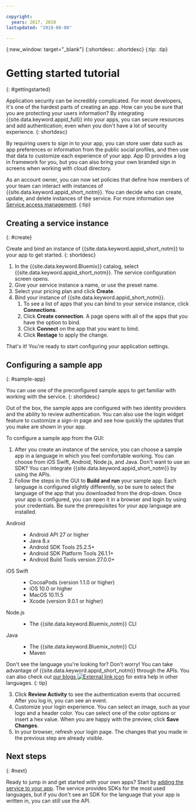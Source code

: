 ```yaml
---

copyright:
  years: 2017, 2018
lastupdated: "2018-08-08"

---
```


{:new_window: target="_blank"}
{:shortdesc: .shortdesc}
{:tip: .tip}

# Getting started tutorial
{: #gettingstarted}

Application security can be incredibly complicated. For most developers, it's one of the hardest parts of creating an app. How can you be sure that you are protecting your users information? By integrating {{site.data.keyword.appid_full}} into your apps, you can secure resources and add authentication; even when you don't have a lot of security experience.
{: shortdesc}

By requiring users to sign in to your app, you can store user data such as app preferences or information from the public social profiles, and then use that data to customize each experience of your app. App ID provides a log in framework for you, but you can also bring your own branded sign in screens when working with cloud directory.

As an account owner, you can now set policies that define how members of your team can interact with instances of {{site.data.keyword.appid_short_notm}}. You can decide who can create, update, and delete instances of the service. For more information see [Service access management](/docs/services/appid/iam.html).
{:tip}

## Creating a service instance
{: #create}

Create and bind an instance of {{site.data.keyword.appid_short_notm}} to your app to get started.
{: shortdesc}

1. In the {{site.data.keyword.Bluemix}} catalog, select {{site.data.keyword.appid_short_notm}}. The service configuration screen opens.
2. Give your service instance a name, or use the preset name.
3. Select your pricing plan and click **Create**.
4. Bind your instance of {{site.data.keyword.appid_short_notm}}.
    1. To see a list of apps that you can bind to your service instance, click **Connections**.
    2. Click **Create connection**. A page opens with all of the apps that you have the option to bind.
    3. Click **Connect** on the app that you want to bind.
    4. Click **Restage** to apply the change.

That's it! You're ready to start configuring your application settings.


## Configuring a sample app
{: #sample-app}

You can use one of the preconfigured sample apps to get familiar with working with the service.
{: shortdesc}

Out of the box, the sample apps are configured with two identity providers and the ability to review authentication. You can also use the login widget feature to customize a sign-in page and see how quickly the updates that you make are shown in your app.

To configure a sample app from the GUI:

1. After you create an instance of the service, you can choose a sample app in a language in which you feel comfortable working. You can choose from iOS Swift, Android, Node.js, and Java. Don't want to use an SDK? You can integrate {{site.data.keyword.appid_short_notm}} by using the APIs.
2. Follow the steps in the GUI to **Build and run** your sample app. Each language is configured slightly differently, so be sure to select the language of the app that you downloaded from the drop-down. Once your app is configured, you can open it in a browser and login by using your credentials. Be sure the prerequisites for your app language are installed.
  <dl>
    <dt> Android </dt>
      <dd><ul><li> Android API 27 or higher </li><li> Java 8.x </li><li> Android SDK Tools 25.2.5+ </li><li> Android SDK Platform Tools 26.1.1+ </li><li> Android Build Tools version 27.0.0+</li></ul></dd>
    <dt> iOS Swift </dt>
      <dd><ul><li> CocoaPods (version 1.1.0 or higher) </li><li> iOS 10.0 or higher</li><li> MacOS 10.11.5 </li><li> Xcode (version 9.0.1 or higher) </li></ul></dd>
    <dt> Node.js </dt>
      <dd><ul><li> The {{site.data.keyword.Bluemix_notm}} CLI</li></ul></dd>
    <dt> Java </dt>
      <dd><ul><li> The {{site.data.keyword.Bluemix_notm}} CLI </li><li> Maven </li></ul></dd>
  </dl>

  Don't see the language you're looking for? Don't worry! You can take advantage of {{site.data.keyword.appid_short_notm}} through the APIs. You can also check out <a href="https://www.ibm.com/blogs/bluemix/tag/app-id/" target="_blank">our blogs <img src="../../icons/launch-glyph.svg" alt="External link icon"></a> for extra help in other languages.
  {: tip}

3. Click **Review Activity** to see the authentication events that occurred. After you log in, you can see an event.
4. Customize your login experience. You can select an image, such as your logo and a header color. You can select one of the color options or insert a hex value. When you are happy with the preview, click **Save Changes**.
5. In your browser, refresh your login page. The changes that you made in the previous step are already visible.

## Next steps
{: #next}

Ready to jump in and get started with your own apps? Start by [adding the service to your app](/docs/services/appid/install.md). The service provides SDKs for the most used languages, but if you don't see an SDK for the language that your app is written in, you can still use the API.

</br>
</br>
